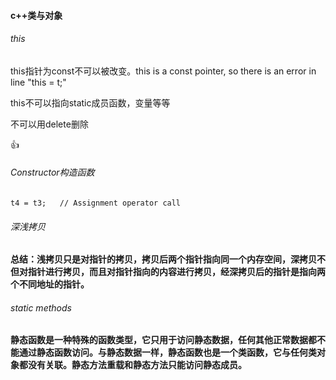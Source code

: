 #### c++类与对象

###### this

this指针为const不可以被改变。this is a const pointer, so there is an error in line "this = t;"

this不可以指向static成员函数，变量等等

不可以用delete删除

👍

###### Constructor构造函数

```
t4 = t3;   // Assignment operator call 
```

###### 深浅拷贝

**总结：浅拷贝只是对指针的拷贝，拷贝后两个指针指向同一个内存空间，深拷贝不但对指针进行拷贝，而且对指针指向的内容进行拷贝，经深拷贝后的指针是指向两个不同地址的指针。**

###### static methods

**静态函数是一种特殊的函数类型，它只用于访问静态数据，任何其他正常数据都不能通过静态函数访问。与静态数据一样，静态函数也是一个类函数，它与任何类对象都没有关联。静态方法重载和静态方法只能访问静态成员。**

